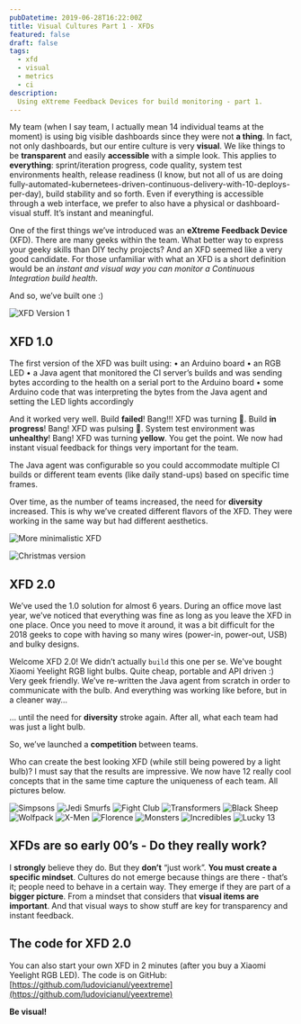 ```yaml
---
pubDatetime: 2019-06-28T16:22:00Z
title: Visual Cultures Part 1 - XFDs
featured: false
draft: false
tags:
  - xfd
  - visual
  - metrics
  - ci
description:
  Using eXtreme Feedback Devices for build monitoring - part 1.
---
```


My team (when I say team, I actually mean 14 individual teams at the moment) is using big visible dashboards since they were not **a thing**. 
In fact, not only dashboards, but our entire culture is very **visual**. We like things to be **transparent** and easily **accessible** with a simple look. 
This applies to **everything**: sprint/iteration progress, code quality, system test environments health, release readiness (I know, but not all of us are doing fully-automated-kubernetees-driven-continuous-delivery-with-10-deploys-per-day), build stability and so forth. 
Even if everything is accessible through a web interface, we prefer to also have a physical or dashboard-visual stuff. It’s instant and meaningful.

One of the first things we’ve introduced was an **eXtreme Feedback Device** (XFD). There are many geeks within the team. 
What better way to express your geeky skills than DIY techy projects? And an XFD seemed like a very good candidate. 
For those unfamiliar with what an XFD is a short definition would be an _instant and visual way you can monitor a Continuous Integration build health_.

And so, we’ve built one :)

![XFD Version 1](@assets/images/xfd1.png "XFD Version 1")


## XFD 1.0
The first version of the XFD was built using:
•	an Arduino board
•	an RGB LED
•	a Java agent that monitored the CI server’s builds and was sending bytes according to the health on a serial port to the Arduino board
•	some Arduino code that was interpreting the bytes from the Java agent and setting the LED lights accordingly

And it worked very well. Build **failed**! Bang!!! XFD was turning 🔴. Build **in progress**! Bang! XFD was pulsing 🔵. System test environment was **unhealthy**! Bang! XFD was turning **yellow**. 
You get the point. We now had instant visual feedback for things very important for the team.

The Java agent was configurable so you could accommodate multiple CI builds or different team events (like daily stand-ups) based on specific time frames.

Over time, as the number of teams increased, the need for **diversity** increased. This is why we’ve created different flavors of the XFD. 
They were working in the same way but had different aesthetics.

![More minimalistic XFD](@assets/images/xfd2.png "More minimalistic XFD")

![Christmas version](@assets/images/xfd3.png "Chistmas version")


## XFD 2.0

We’ve used the 1.0 solution for almost 6 years. During an office move last year, we’ve noticed that everything was fine as long as you leave the XFD in one place. 
Once you need to move it around, it was a bit difficult for the 2018 geeks to cope with having so many wires (power-in, power-out, USB) and bulky designs.

Welcome XFD 2.0! We didn’t actually `build` this one per se. We've bought Xiaomi Yeelight RGB light bulbs. 
Quite cheap, portable and API driven :) Very geek friendly. We’ve re-written the Java agent from scratch in order to communicate with the bulb. 
And everything was working like before, but in a cleaner way…

… until the need for **diversity** stroke again. After all, what each team had was just a light bulb. 

So, we’ve launched a **competition** between teams. 

Who can create the best looking XFD (while still being powered by a light bulb)? I must say that the results are impressive. 
We now have 12 really cool concepts that in the same time capture the uniqueness of each team.
All pictures below.

![Simpsons](@assets/images/simpsons.jpg "Simpsons")
![Jedi Smurfs](@assets/images/jedi.jpg "Jedi Smurfs")
![Fight Club](@assets/images/fightclub.jpg "Fight Club")
![Transformers](@assets/images/transformers.jpg "Transformers")
![Black Sheep](@assets/images/blacksheep.jpg "Black Sheep")
![Wolfpack](@assets/images/wolfpack.jpg "Wolfpack")
![X-Men](@assets/images/xmen.jpg "X-Men")
![Florence](@assets/images/florence.jpg "Florence")
![Monsters](@assets/images/monsters.jpg "Monsters")
![Incredibles](@assets/images/incredibles.jpg "Incredibles")
![Lucky 13](@assets/images/lucky13.jpg "Lucky 13")

## XFDs are so early 00’s - Do they really work?

I **strongly** believe they do. But they **don’t** “just work”. **You must create a specific mindset**. Cultures do not emerge because things are there - that’s it; people need to behave in a certain way. 
They emerge if they are part of a **bigger picture**. From a mindset that considers that **visual items are important**. And that visual ways to show stuff are key for transparency and instant feedback.

## The code for XFD 2.0
You can also start your own XFD in 2 minutes (after you buy a Xiaomi Yeelight RGB LED). The code is on GitHub: [https://github.com/ludovicianul/yeextreme](https://github.com/ludovicianul/yeextreme)

**Be visual!**

